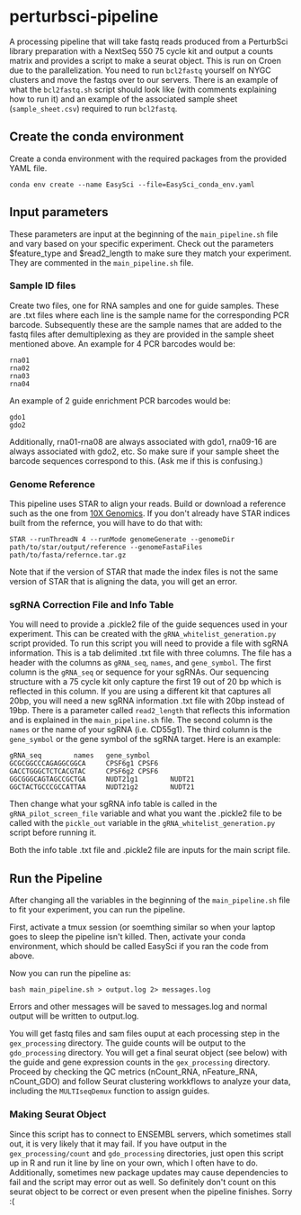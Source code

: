 # perturbsci-pipeline
A processing pipeline that will take fastq reads produced from a PerturbSci library preparation with a NextSeq 550 75 cycle kit and output a counts matrix and provides a script to make a seurat object. This is run on Croen due to the parallelization. You need to run `bcl2fastq` yourself on NYGC clusters and move the fastqs over to our servers. There is an example of what the `bcl2fastq.sh` script should look like (with comments explaining how to run it) and an example of the associated sample sheet (`sample_sheet.csv`) required to run `bcl2fastq`.

## Create the conda environment
Create a conda environment with the required packages from the provided YAML file.
```{bash}
conda env create --name EasySci --file=EasySci_conda_env.yaml
```

## Input parameters
These parameters are input at the beginning of the `main_pipeline.sh` file and vary based on your specific experiment. Check out the parameters $feature_type and $read2_length to make sure they match your experiment. They are commented in the `main_pipeline.sh` file.

### Sample ID files
Create two files, one for RNA samples and one for guide samples. These are .txt files where each line is the sample name for the corresponding PCR barcode. Subsequently these are the sample names that are added to the fastq files after demultiplexing as they are provided in the sample sheet mentioned above. An example for 4 PCR barcodes would be:
```
rna01
rna02
rna03
rna04
```
An example of 2 guide enrichment PCR barcodes would be:
```
gdo1
gdo2
```

Additionally, rna01-rna08 are always associated with gdo1, rna09-16 are always associated with gdo2, etc. So make sure if your sample sheet the barcode sequences correspond to this. (Ask me if this is confusing.)

### Genome Reference
This pipeline uses STAR to align your reads. Build or download a reference such as the one from [10X Genomics](https://support.10xgenomics.com/single-cell-gene-expression/software/downloads/latest?). If you don't already have STAR indices built from the refernce, you will have to do that with:
```{bash}
STAR --runThreadN 4 --runMode genomeGenerate --genomeDir path/to/star/output/reference --genomeFastaFiles path/to/fasta/refernce.tar.gz
```
Note that if the version of STAR that made the index files is not the same version of STAR that is aligning the data, you will get an error.

### sgRNA Correction File and Info Table
You will need to provide a .pickle2 file of the guide sequences used in your experiment. This can be created with the `gRNA_whitelist_generation.py` script provided. To run this script you will need to provide a file with sgRNA information. This is a tab delimited .txt file with three columns. The file has a header with the columns as `gRNA_seq`, `names`, and `gene_symbol`. The first column is the `gRNA_seq` or sequence for your sgRNAs. Our sequencing structure with a 75 cycle kit only capture the first 19 out of 20 bp which is reflected in this column. If you are using a different kit that captures all 20bp, you will need a new sgRNA information .txt file with 20bp instead of 19bp. There is a parameter called `read2_length` that reflects this information and is explained in the `main_pipeline.sh` file. The second column is the `names` or the name of your sgRNA (i.e. CD55g1). The third column is the `gene_symbol` or the gene symbol of the sgRNA target. Here is an example:
```
gRNA_seq        names   gene_symbol
GCGCGGCCCAGAGGCGGCA     CPSF6g1 CPSF6
GACCTGGGCTCTCACGTAC     CPSF6g2 CPSF6
GGCGGGCAGTAGCCGCTGA     NUDT21g1        NUDT21
GGCTACTGCCCGCCATTAA     NUDT21g2        NUDT21
```
Then change what your sgRNA info table is called in the `gRNA_pilot_screen_file` variable and what you want the .pickle2 file to be called with the `pickle_out` variable in the `gRNA_whitelist_generation.py` script before running it.

Both the info table .txt file and .pickle2 file are inputs for the main script file.


## Run the Pipeline
After changing all the variables in the beginning of the `main_pipeline.sh` file to fit your experiment, you can run the pipeline. 

First, activate a tmux session (or soemthing similar so when your laptop goes to sleep the pipeline isn't killed.
Then, activate your conda environment, which should be called EasySci if you ran the code from above.

Now you can run the pipeline as:
```{bash}
bash main_pipeline.sh > output.log 2> messages.log
```
Errors and other messages will be saved to messages.log and normal output will be written to output.log.

You will get fastq files and sam files ouput at each processing step in the `gex_processing` directory. The guide counts will be output to the `gdo_processing` directory. You will get a final seurat object (see below) with the guide and gene expression counts in the `gex_processing` directory. Proceed by checking the QC metrics (nCount_RNA, nFeature_RNA, nCount_GDO) and follow Seurat clustering workkflows to analyze your data, including the `MULTIseqDemux` function to assign guides. 

### Making Seurat Object
Since this script has to connect to ENSEMBL servers, which sometimes stall out, it is very likely that it may fail. If you have output in the `gex_processing/count` and `gdo_processing` directories, just open this script up in R and run it line by line on your own, which I often have to do. Additionally, sometimes new package updates may cause dependencies to fail and the script may error out as well. So definitely don't count on this seurat object to be correct or even present when the pipeline finishes. Sorry :(
